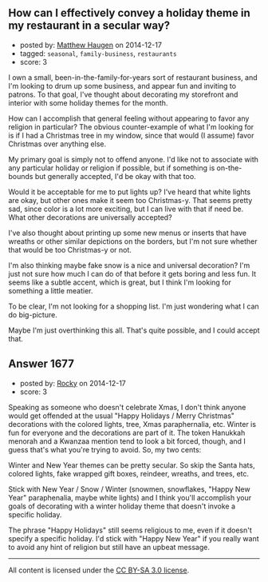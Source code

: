 ## How can I effectively convey a holiday theme in my restaurant in a secular way?

- posted by: [Matthew Haugen](https://stackexchange.com/users/1325646/matthew-haugen) on 2014-12-17
- tagged: `seasonal`, `family-business`, `restaurants`
- score: 3

<p>I own a small, been-in-the-family-for-years sort of restaurant business, and I'm looking to drum up some business, and appear fun and inviting to patrons. To that goal, I've thought about decorating my storefront and interior with some holiday themes for the month.</p>

<p>How can I accomplish that general feeling without appearing to favor any religion in particular? The obvious counter-example of what I'm looking for is if I had a Christmas tree in my window, since that would (I assume) favor Christmas over anything else.</p>

<p>My primary goal is simply not to offend anyone. I'd like not to associate with any particular holiday or religion if possible, but if something is on-the-bounds but generally accepted, I'd be okay with that too.</p>

<p>Would it be acceptable for me to put lights up? I've heard that white lights are okay, but other ones make it seem too Christmas-y. That seems pretty sad, since color is a lot more exciting, but I can live with that if need be. What other decorations are universally accepted?</p>

<p>I've also thought about printing up some new menus or inserts that have wreaths or other similar depictions on the borders, but I'm not sure whether that would be too Christmas-y or not.</p>

<p>I'm also thinking maybe fake snow is a nice and universal decoration? I'm just not sure how much I can do of that before it gets boring and less fun. It seems like a subtle accent, which is great, but I think I'm looking for something a little meatier.</p>

<p>To be clear, I'm not looking for a shopping list. I'm just wondering what I can do big-picture.</p>

<p>Maybe I'm just overthinking this all. That's quite possible, and I could accept that.</p>



## Answer 1677

- posted by: [Rocky](https://stackexchange.com/users/4448541/rocky) on 2014-12-17
- score: 3

<p>Speaking as someone who doesn't celebrate Xmas, I don't think anyone would get offended at the usual "Happy Holidays / Merry Christmas" decorations with the colored lights, tree, Xmas paraphernalia, etc. Winter is fun for everyone and the decorations are part of it. The token Hanukkah menorah and a Kwanzaa mention tend to look a bit forced, though, and I guess that's what you're trying to avoid. So, my two cents:</p>

<p>Winter and New Year themes can be pretty secular. So skip the Santa hats, colored lights, fake wrapped gift boxes, reindeer, wreaths, and trees, etc.</p>

<p>Stick with New Year / Snow / Winter (snowmen, snowflakes, "Happy New Year" paraphenalia, maybe white lights) and I think you'll accomplish your goals of decorating with a winter holiday theme that doesn't invoke a specific holiday.</p>

<p>The phrase "Happy Holidays" still seems religious to me, even if it doesn't specify a specific holiday. I'd stick with "Happy New Year" if you really want to avoid any hint of religion but still have an upbeat message.</p>




---

All content is licensed under the [CC BY-SA 3.0 license](https://creativecommons.org/licenses/by-sa/3.0/).
